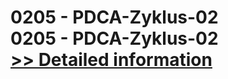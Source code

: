 # 0205 - PDCA-Zyklus-02<br />0205 - PDCA-Zyklus-02<br />[>> Detailed information](https://secure.shareit.com/shareit/product.html?productid=301013077&affiliateid=200057808)